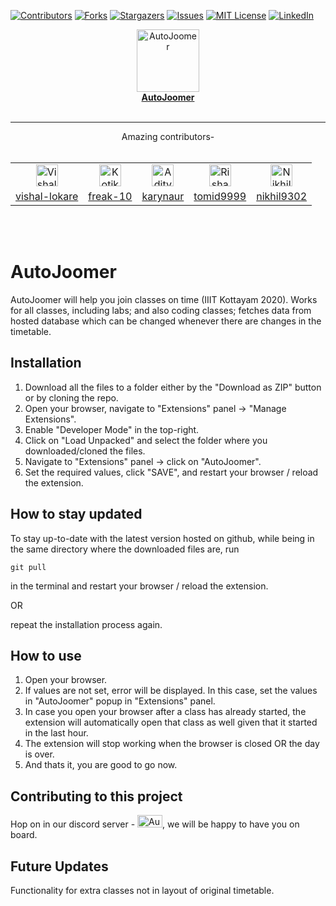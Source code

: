 [![Contributors][contributors-shield]][contributors-url]
[![Forks][forks-shield]][forks-url]
[![Stargazers][stars-shield]][stars-url]
[![Issues][issues-shield]][issues-url]
[![MIT License][license-shield]][license-url]
[![LinkedIn][linkedin-shield]][linkedin-url]

[contributors-shield]: https://img.shields.io/github/contributors/vishal-lokare/AutoJoomer.svg?style=for-the-badge
[contributors-url]: https://github.com/vishal-lokare/AutoJoomer/graphs/contributors

[forks-shield]: https://img.shields.io/github/forks/BetaLabs-IIITKottayam/supreme-CLIP.svg?style=for-the-badge
[forks-url]: https://github.com/BetaLabs-IIITKottayam/supreme-CLIP/network/members
[stars-shield]: https://img.shields.io/github/stars/BetaLabs-IIITKottayam/supreme-CLIP.svg?style=for-the-badge
[stars-url]: https://github.com/BetaLabs-IIITKottayam/supreme-CLIP/stargazers
[issues-shield]: https://img.shields.io/github/issues/BetaLabs-IIITKottayam/supreme-CLIP.svg?style=for-the-badge
[issues-url]: https://github.com/BetaLabs-IIITKottayam/supreme-CLIP/issues
[license-shield]: https://img.shields.io/github/license/BetaLabs-IIITKottayam/supreme-CLIP.svg?style=for-the-badge
[license-url]: https://github.com/BetaLabs-IIITKottayam/supreme-CLIP/blob/master/LICENSE.txt
[linkedin-shield]: https://img.shields.io/badge/-LinkedIn-black.svg?style=for-the-badge&logo=linkedin&colorB=555
[linkedin-url]: https://linkedin.com/in/othneildrew

<p align="center">
  <a href="https://github.com/vishal-lokare/AutoJoomer/"><img src="https://github.com/vishal-lokare/AutoJoomer/blob/main/icon.png?raw=true" alt="AutoJoomer" width="100" height="100"></a><br>
  <a href="https://github.com/vishal-lokare/AutoJoomer/"><b>AutoJoomer</b></a>
  <br><br><hr>

  <p align="center">
  Amazing contributors-<br><br>
  </p>
  <p align="center">
  <table align='center' rules='none'>
    <tr align='center'>
      <td>
        <a href="https://github.com/vishal-lokare"><img src="https://avatars.githubusercontent.com/u/31512838?v=4" alt="Vishal Lokare" width="35" height="35"></a> 
      </td>
      <td>
         <a href="https://github.com/freak-10"><img src="https://avatars.githubusercontent.com/u/62661394?v=4" alt="Kotikalapudi Sumanth" width="35" height="35"></a> 
      </td> 
      <td>
        <a href="https://github.com/karynaur"><img src="https://avatars.githubusercontent.com/u/25678782?v=4" alt="Aditya Srinivas Menon" width="35" height="35"></a>
      </td> 
      <td>
        <a href="https://github.com/tomid9999"><img src="https://avatars.githubusercontent.com/u/28211612?v=4" alt="Rishabh Srivastava" width="35" height="35"></a> 
      </td> 
      <td>
        <a href="https://github.com/nikhil9302"><img src="https://avatars.githubusercontent.com/u/74824711?v=4" alt="Nikhil Menon" width="35" height="35"></a> 
      </td> 
    </tr>
    <tr>
      <td>
        <a href="https://github.com/vishal-lokare">vishal-lokare</a>
      </td> 
      <td>
        <a href="https://github.com/freak-10">freak-10</a>
      </td>  
      <td>
        <a href="https://github.com/karynaur">karynaur</a>
      </td>  
      <td>
        <a href="https://github.com/tomid9999">tomid9999</a>
      </td>  
      <td>
        <a href="https://github.com/nikhil9302">nikhil9302</a>
      </td>  
    </tr>  
  </table>
  </p>

  <br>
  <br>
</p>

# AutoJoomer
AutoJoomer will help you join classes on time (IIIT Kottayam 2020). Works for all classes, including labs; and also coding classes; fetches data from hosted database which can be changed whenever there are changes in the timetable.

## Installation
1. Download all the files to a folder either by the "Download as ZIP" button or by cloning the repo.
2. Open your browser, navigate to "Extensions" panel -> "Manage Extensions".
3. Enable "Developer Mode" in the top-right.
4. Click on "Load Unpacked" and select the folder where you downloaded/cloned the files.
5. Navigate to "Extensions" panel -> click on "AutoJoomer".
6. Set the required values, click "SAVE", and restart your browser / reload the extension.

## How to stay updated
To stay up-to-date with the latest version hosted on github, while being in the same directory where the downloaded files are, run
```
git pull
``` 
in the terminal and restart your browser / reload the extension.

OR

repeat the installation process again.

## How to use
1. Open your browser.
2. If values are not set, error will be displayed. In this case, set the values in "AutoJoomer" popup in "Extensions" panel.
3. In case you open your browser after a class has already started, the extension will automatically open that class as well given that it started in the last hour.
4. The extension will stop working when the browser is closed OR the day is over.
5. And thats it, you are good to go now.

## Contributing to this project
<p>Hop on in our discord server - <a href="https://discord.gg/bfQaqbKPf5"><img src="https://logos-world.net/wp-content/uploads/2020/12/Discord-Logo.png" alt="AutoJoomer Discord" width="40" height="20"></a>, we will be happy to have you on board.</p>


## Future Updates
Functionality for extra classes not in layout of original timetable.
